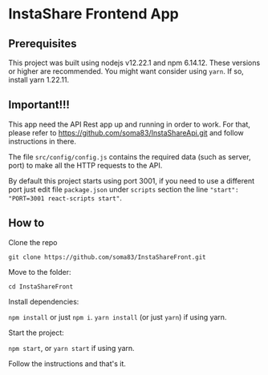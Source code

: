 # InstaShare Frontend App

## Prerequisites

This project was built using nodejs v12.22.1 and npm 6.14.12. These versions or higher are recommended. You might want consider using `yarn`. If so, install yarn 1.22.11.

## Important!!!

This app need the API Rest app up and running in order to work. For that, please refer to https://github.com/soma83/InstaShareApi.git and follow instructions in there. 

The file `src/config/config.js` contains the required data (such as server, port) to make all the HTTP requests to the API.

 
By default this project starts using port 3001, if you need to use a different port just edit file `package.json` under `scripts` section the line `"start": "PORT=3001 react-scripts start"`. 

## How to 

Clone the repo

`git clone https://github.com/soma83/InstaShareFront.git`

Move to the folder:

`cd InstaShareFront`

Install dependencies:

`npm install` or just `npm i`. `yarn install` (or just `yarn`) if using yarn.

Start the project:

`npm start`, or `yarn start` if using yarn.

Follow the instructions and that's it.
